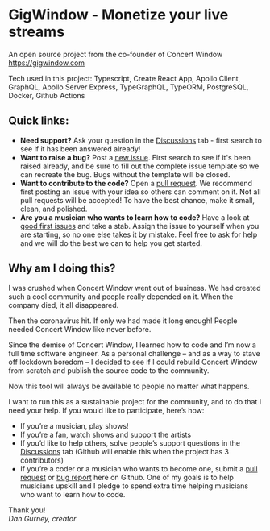 # GigWindow - Monetize your live streams

An open source project from the co-founder of Concert Window  
https://gigwindow.com

Tech used in this project: Typescript, Create React App, Apollo Client, GraphQL, Apollo Server Express, TypeGraphQL, TypeORM, PostgreSQL, Docker, Github Actions

## Quick links:

- **Need support?** Ask your question in the [Discussions]() tab - first search to see if it has been answered already!
- **Want to raise a bug?** Post a [new issue](https://github.com/dgurns/gig-window/issues/new/choose). First search to see if it's been raised already, and be sure to fill out the complete issue template so we can recreate the bug. Bugs without the template will be closed.
- **Want to contribute to the code?** Open a [pull request](https://github.com/dgurns/gig-window/compare). We recommend first posting an issue with your idea so others can comment on it. Not all pull requests will be accepted! To have the best chance, make it small, clean, and polished.
- **Are you a musician who wants to learn how to code?** Have a look at [good first issues](https://github.com/dgurns/gig-window/labels/good%20first%20issue) and take a stab. Assign the issue to yourself when you are starting, so no one else takes it by mistake. Feel free to ask for help and we will do the best we can to help you get started.

## Why am I doing this?

I was crushed when Concert Window went out of business. We had created such a cool community and people really depended on it. When the company died, it all disappeared.

Then the coronavirus hit. If only we had made it long enough! People needed Concert Window like never before.

Since the demise of Concert Window, I learned how to code and I’m now a full time software engineer. As a personal challenge – and as a way to stave off lockdown boredom – I decided to see if I could rebuild Concert Window from scratch and publish the source code to the community.

Now this tool will always be available to people no matter what happens.

I want to run this as a sustainable project for the community, and to do that I need your help. If you would like to participate, here’s how:

- If you’re a musician, play shows!
- If you’re a fan, watch shows and support the artists
- If you’d like to help others, solve people’s support questions in the [Discussions]() tab (Github will enable this when the project has 3 contributors)
- If you’re a coder or a musician who wants to become one, submit a [pull request](https://github.com/dgurns/gig-window/compare) or [bug report](https://github.com/dgurns/gig-window/issues/new?assignees=&labels=bug&template=bug_report.md&title=%5BBUG%5D%3A+Title) here on Github. One of my goals is to help musicians upskill and I pledge to spend extra time helping musicians who want to learn how to code.

Thank you!  
_Dan Gurney, creator_
